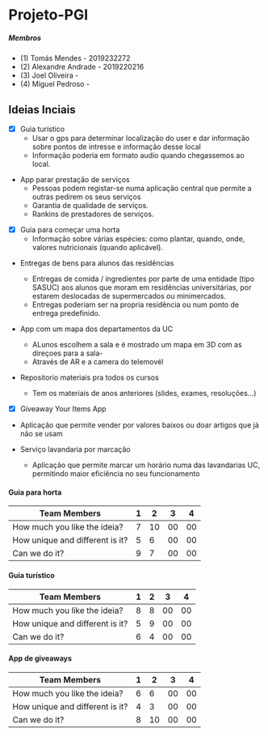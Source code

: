 # Projeto-PGI

##### Membros
 - (1) Tomás Mendes - 2019232272
 - (2) Alexandre Andrade - 2019220216
 - (3) Joel Oliveira - 
 - (4) Miguel Pedroso - 

## Ideias Inciais

- [x] Guia turístico
  - Usar o gps para determinar localização do user e dar informação sobre pontos de intresse e informação desse local
  - Informação poderia em formato audio quando chegassemos ao local.
 
- App parar prestação de serviços
  - Pessoas podem registar-se numa aplicação central que permite a outras pedirem os seus serviços
  - Garantia de qualidade de serviços.
  - Rankins de prestadores de serviços.

- [x] Guia para começar uma horta 
  - Informação sobre várias espécies: como plantar, quando, onde, valores nutricionais (quando aplicável).

- Entregas de bens para alunos das residências
  - Entregas de comida / ingredientes por parte de uma entidade (tipo SASUC) aos alunos que moram em residências universitárias, por estarem deslocadas de supermercados ou minimercados.
  - Entregas poderiam ser na propria residência ou num ponto de entrega predefinido.
 
- App com um mapa dos departamentos da UC
  - ALunos escolhem a sala e é mostrado um mapa em 3D com as direçoes para a sala-
  - Através de AR e a camera do telemovél

- Repositorio materiais pra todos os cursos
  - Tem os materiais de anos  anteriores (slides, exames, resoluções...)
  
 - [x] Giveaway Your Items App
  - Aplicação que permite vender por valores baixos ou doar artigos que já não se usam
  
 - Serviço lavandaria por marcação
   - Aplicação que permite marcar um horário numa das lavandarias UC, permitindo maior eficiência no seu funcionamento


#### Guia para horta
|Team Members                    |  1 |  2 |  3 |  4 |
|--------------------------------|----|----|----|----|
|How much you like the ideia?    | 7 | 10 | 00 | 00 |
|How unique and different is it? | 5 | 6 | 00 | 00 |
|Can we do it?                   | 9 | 7 | 00 | 00 |


#### Guia turístico
|Team Members                    |  1 |  2 |  3 |  4 |
|--------------------------------|----|----|----|----|
|How much you like the ideia?    | 8 | 8 | 00 | 00 |
|How unique and different is it? | 5 | 9 | 00 | 00 |
|Can we do it?                   | 6 | 4 | 00 | 00 |


#### App de giveaways
|Team Members                    |  1 |  2 |  3 |  4 |
|--------------------------------|----|----|----|----|
|How much you like the ideia?    | 6 | 6 | 00 | 00 |
|How unique and different is it? | 4 | 3 | 00 | 00 |
|Can we do it?                   | 8 | 10 | 00 | 00 |

 
